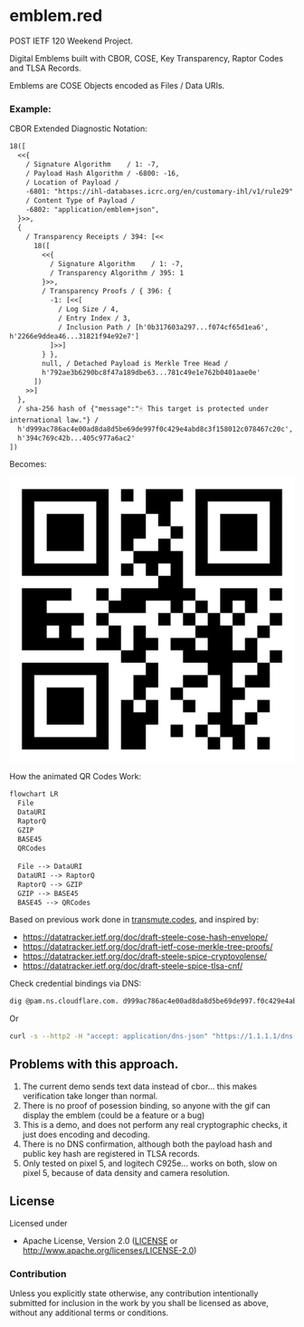 # emblem.red

POST IETF 120 Weekend Project.

Digital Emblems built with CBOR, COSE, Key Transparency, Raptor Codes and TLSA Records.

Emblems are COSE Objects encoded as Files / Data URIs.

### Example:

CBOR Extended Diagnostic Notation:

```
18([
  <<{
    / Signature Algorithm    / 1: -7, 
    / Payload Hash Algorithm / -6800: -16, 
    / Location of Payload /
    -6801: "https://ihl-databases.icrc.org/en/customary-ihl/v1/rule29"
    / Content Type of Payload /
    -6802: "application/emblem+json",
  }>>, 
  {
    / Transparency Receipts / 394: [<<
      18([
        <<{
          / Signature Algorithm    / 1: -7, 
          / Transparency Algorithm / 395: 1
        }>>, 
        / Transparency Proofs / { 396: {
          -1: [<<[
            / Log Size / 4, 
            / Entry Index / 3, 
            / Inclusion Path / [h'0b317603a297...f074cf65d1ea6', h'2266e9ddea46...31821f94e92e7']
          ]>>]
        } }, 
        null, / Detached Payload is Merkle Tree Head /
        h'792ae3b6290bc8f47a189dbe63...781c49e1e762b0401aae0e'
      ])
    >>]
  }, 
  / sha-256 hash of {"message":"🀄 This target is protected under international law."} /
  h'd999ac786ac4e00ad8da8d5be69de997f0c429e4abd8c3f158012c078467c20c', 
  h'394c769c42b...405c977a6ac2'
])
```

Becomes:

<img src="./emblem.gif" />

How the animated QR Codes Work:

```mermaid
flowchart LR
  File
  DataURI
  RaptorQ
  GZIP
  BASE45
  QRCodes

  File --> DataURI
  DataURI --> RaptorQ
  RaptorQ --> GZIP
  GZIP --> BASE45
  BASE45 --> QRCodes
```

Based on previous work done in [transmute.codes](https://github.com/transmute-industries/transmute.codes), and inspired by:

- https://datatracker.ietf.org/doc/draft-steele-cose-hash-envelope/
- https://datatracker.ietf.org/doc/draft-ietf-cose-merkle-tree-proofs/
- https://datatracker.ietf.org/doc/draft-steele-spice-cryptovolense/
- https://datatracker.ietf.org/doc/draft-steele-spice-tlsa-cnf/

Check credential bindings via DNS:

```bash
dig @pam.ns.cloudflare.com. d999ac786ac4e00ad8da8d5be69de997.f0c429e4abd8c3f158012c078467c20c.emblem.red. TLSA
```

Or

```bash
curl -s --http2 -H "accept: application/dns-json" "https://1.1.1.1/dns-query?name=emblem.red&type=TLSA" | jq '.'
```

## Problems with this approach.

1. The current demo sends text data instead of cbor... this makes verification take longer than normal.
1. There is no proof of posession binding, so anyone with the gif can display the emblem (could be a feature or a bug)
1. This is a demo, and does not perform any real cryptographic checks, it just does encoding and decoding.
1. There is no DNS confirmation, although both the payload hash and public key hash are registered in TLSA records.
1. Only tested on pixel 5, and logitech C925e... works on both, slow on pixel 5, because of data density and camera resolution.

## License

Licensed under

 * Apache License, Version 2.0 ([LICENSE](LICENSE) or http://www.apache.org/licenses/LICENSE-2.0)

### Contribution

Unless you explicitly state otherwise, any contribution intentionally submitted
for inclusion in the work by you shall be licensed as above, without any
additional terms or conditions.
